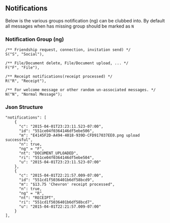 ## Notifications

Below is the various groups notification (ng) can be clubbed into. 
By default all messages when has missing group should be marked as `N` 

### Notification Group (ng)

    /** Friendship request, connection, invitation send) */
    S("S", "Social"),

    /** File/Document delete, File/Document upload, ... */
    F("F", "File"),

    /** Receipt notifications(receipt processed) */
    R("R", "Receipt"),

    /** For welcome message or other random un-associated messages. */
    N("N", "Normal Message");
    
### Json Structure
    
    "notifications": [
        {
          "c": "2015-04-01T23:23:11.523-07:00",
          "id": "551ce04f0364146df5ebe506",
          "m": "E4145F2D-A494-4018-939D-CFD917037EE0.png upload successful",
          "n": true,
          "ng" = "F",
          "nt": "DOCUMENT_UPLOADED",
          "ri": "551ce04f0364146df5ebe504",
          "u": "2015-04-01T23:23:11.523-07:00"
        },
        {
          "c": "2015-04-01T22:21:57.009-07:00",
          "id": "551cd1f5036401b6df58bcd9",
          "m": "$13.75 'Chevron' receipt processed",
          "n": true,
          "ng" = "R",
          "nt": "RECEIPT",
          "ri": "551cd1f5036401b6df58bcd7",
          "u": "2015-04-01T22:21:57.009-07:00"
        }
    ],